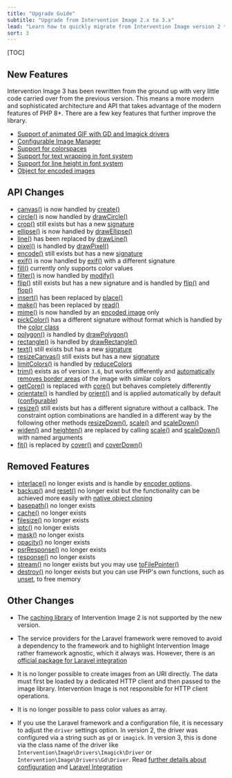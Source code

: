 ```yaml
---
title: "Upgrade Guide"
subtitle: "Upgrade from Intervention Image 2.x to 3.x"
lead: "Learn how to quickly migrate from Intervention Image version 2 to version 3. See what new features are available and what changes have been made in the update."
sort: 3
---
```


[TOC]

## New Features

Intervention Image 3 has been rewritten from the ground up with very little code carried
over from the previous version. This means a more modern and sophisticated
architecture and API that takes advantage of the modern features of PHP 8+.
There are a few key features that further improve the library.

- [Support of animated GIF with GD and Imagick drivers](/v3/basics/instantiation#create-animations)
- [Configurable Image Manager](/v3/basics/configuration-drivers#create-a-new-image-manager-instance)
- [Support for colorspaces](/v3/basics/colors#colorspaces)
- [Support for text wrapping in font system](/v3/modifying-images/text-fonts)
- [Support for line height in font system](/v3/modifying-images/text-fonts)
- [Object for encoded images](/v3/basics/image-output#handling-of-encoded-image-data)

## API Changes

- [canvas()](/v2/api/canvas) is now handled by [create()](/v3/basics/instantiation#creating-new-images)
- [circle()](/v2/api/circle) is now handled by [drawCircle()](/v3/modifying-images/drawing#drawing-a-circle)
- [crop()](/v2/api/crop) still exists but has a new [signature](/v3/modifying-images/resizing#crop-image)
- [ellipse()](/v2/api/ellipse) is now handled by [drawEllipse()](/v3/modifying-images/drawing#drawing-ellipses)
- [line()](/v2/api/line) has been replaced by [drawLine()](/v3/modifying-images/drawing#drawing-a-line)
- [pixel()](/v2/api/pixel) is handled by [drawPixel()](/v3/modifying-images/drawing#drawing-a-pixel)
- [encode()](/v2/api/encode) still exists but has a new [signature](/v3/basics/image-output#encoding-images)
- [exif()](/v2/api/exif) is now handled by [exif()](/v3/basics/meta-information#exif-information) with a different signature
- [fill()](/v3/modifying-images/drawing#fill-images-with-color) currently only supports color values
- [filter()](/v2/api/filter) is now handled by [modify()](/v3/modifying-images/custom-modifiers)
- [flip()](/v2/api/flip) still exists but has a new signature and is handled by [flip()](/v3/modifying-images/effects#mirror-image-horizontally) and [flop()](/v3/modifying-images/effects#mirror-image-vertically)
- [insert()](/v2/api/insert) has been replaced by [place()](/v3/modifying-images/inserting)
- [make()](/v2/api/make) has been replaced by [read()](/v3/basics/instantiation#reading-image-sources)
- [mime()](/v2/api/make) is now handled by an [encoded image](/v3/basics/image-output#handling-of-encoded-image-data) only
- [pickColor()](/v2/api/pick-color) has a different signature without format which is handled by the [color class](/v3/basics/meta-information#reading-colors-of-certain-pixels)
- [polygon()](/v2/api/polygon) is handled by [drawPolygon()](/v3/modifying-images/drawing#drawing-a-polygon)
- [rectangle()](/v2/api/rectangle) is handled by [drawRectangle()](/v3/modifying-images/drawing#drawing-a-rectangle)
- [text()](/v2/api/text) still exists but has a new [signature](/v3/modifying-images/text-fonts)
- [resizeCanvas()](/v2/api/resize-canvas) still exists but has a new [signature](/v3/modifying-images/resizing)
- [limitColors()](/v2/api/limit-colors) is handled by [reduceColors](/v3/modifying-images/effects)
- [trim()](/v2/api/trim) exists as of version `3.6`, but works differently and [automatically removes border areas](/v3/modifying-images/resizing#trim-image) of the image with similar colors
- [getCore()](/v2/api/get-core) is replaced with [core()](/v3/modifying-images/advanced) but behaves completely differently
- [orientate()](/v2/api/orientate) is handled by [orient()](/v3/modifying-images/effects#image-orientation-according-to-exif-data) and is applied automatically by default ([configurable](/v3/basics/configuration-drivers))
- [resize()](/v2/api/resize) still exists but has a different signature without a callback. The constraint option combinations are handled in a different way by the following other methods [resizeDown()](/v3/modifying-images/resizing#resize-without-exceeding-the-original-size), [scale()](/v3/modifying-images/resizing#scale-images) and [scaleDown()](/v3/modifying-images/resizing#scale-images-but-do-not-exceed-the-original-size)
- [widen()](/v2/api/widen) and [heighten()](/v2/api/heighten) are replaced by calling [scale()](/v3/modifying-images/resizing#scale-images) and [scaleDown()](/v3/modifying-images/resizing#scale-images-but-do-not-exceed-the-original-size) with named arguments
- [fit()](/v2/api/fit) is replaced by [cover()](/v3/modifying-images/resizing#fitted-image-resizing) and [coverDown()](/v3/modifying-images/resizing#fitted-resizing-without-exceeding-the-original-size)

## Removed Features

- [interlace()](/v2/api/interlace) no longer exists and is handle by [encoder options](/v3/basics/image-output).
- [backup()](/v2/api/backup) and [reset()](/v2/api/reset) no longer exist but the functionality can be achieved more easily with [native object cloning](https://www.php.net/manual/en/language.oop5.cloning.php)
- [basepath()](/v2/api/base-path) no longer exists
- [cache()](/v2/api/cache) no longer exists
- [filesize()](/v2/api/filesize) no longer exists
- [iptc()](/v2/api/iptc) no longer exists
- [mask()](/v2/api/mask) no longer exists
- [opacity()](/v2/api/opacity) no longer exists
- [psrResponse()](/v2/api/psr-response) no longer exists
- [response()](/v2/api/response) no longer exists
- [stream()](/v2/api/stream) no longer exists but you may use [toFilePointer()](/v3/basics/image-output#transform-encoded-image-to-file-pointer)
- [destroy()](/v2/api/destroy) no longer exists but you can use PHP's own functions, such as [unset](https://www.php.net/manual/en/function.unset), to free memory

## Other Changes

- The [caching library](https://packagist.org/packages/intervention/imagecache)
  of Intervention Image 2 is not supported by the new version. 

- The service providers for the Laravel framework were removed to avoid a dependency to
  the framework and to highlight Intervention Image rather framework agnostic,
  which it always was. However, there is an [official package for Laravel integration](https://github.com/Intervention/image-laravel)

- It is no longer possible to create images from an URI directly. The data must
  first be loaded by a dedicated HTTP client and then passed to the image
  library. Intervention Image is not responsible for HTTP client operations.

- It is no longer possible to pass color values as array.

- If you use the Laravel framework and a configuration file, it is necessary to
  adjust the `driver` settings option. In version 2, the driver was configured via a
  string such as `gd` or `imagick`. In version 3, this is done via the class
  name of the driver like `Intervention\Image\Drivers\Imagick\Driver`  or
  `Intervention\Image\Drivers\Gd\Driver`. Read [further details about
  configuration](/v3/basics/configuration-drivers) and [Laravel Integration](/v3/getting-started/frameworks#laravel)
